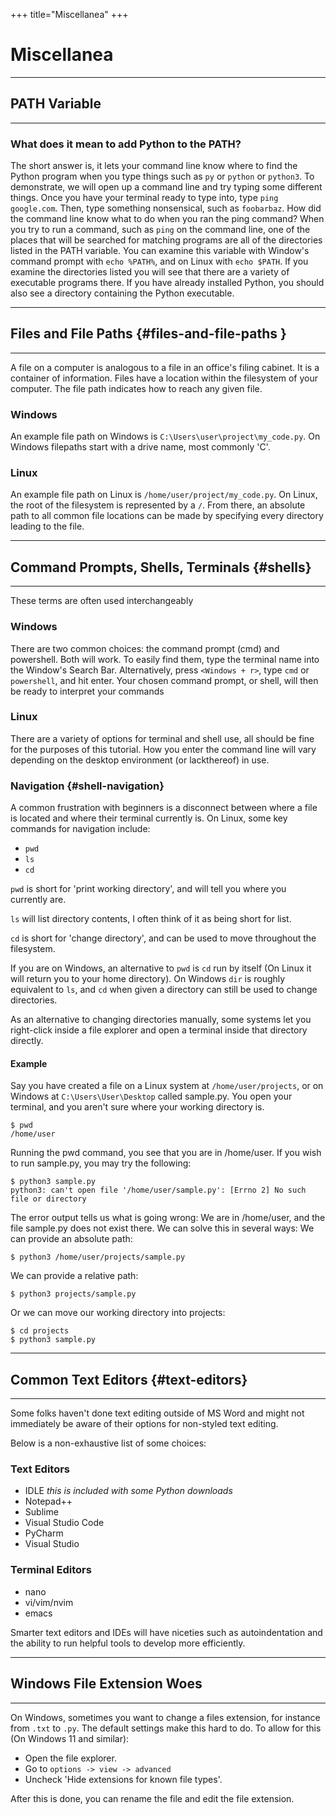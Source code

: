 +++
title="Miscellanea"
+++

# Miscellanea

---
## PATH Variable
---

### What does it mean to add Python to the PATH?

The short answer is, it lets your command line know where to find the Python program when you type things such as `py` or `python` or `python3`.
To demonstrate, we will open up a command line and try typing some different things.
Once you have your terminal ready to type into, type `ping google.com`. 
Then, type something nonsensical, such as `foobarbaz`. 
How did the command line know what to do when you ran the ping command? 
When you try to run a command, such as `ping` on the command line, one of the places that will be searched for matching programs are all of the directories listed in the PATH variable. 
You can examine this variable with Window's command prompt with `echo %PATH%`, and on Linux with `echo $PATH`. 
If you examine the directories listed you will see that there are a variety of executable programs there.
If you have already installed Python, you should also see a directory containing the Python executable.

---
## Files and File Paths {#files-and-file-paths }
---

A file on a computer is analogous to a file in an office's filing cabinet.
It is a container of information.
Files have a location within the filesystem of your computer.
The file path indicates how to reach any given file.

### Windows

An example file path on Windows is `C:\Users\user\project\my_code.py`.
On Windows filepaths start with a drive name, most commonly 'C'.

### Linux

An example file path on Linux is `/home/user/project/my_code.py`.
On Linux, the root of the filesystem is represented by a `/`.
From there, an absolute path to all common file locations can be made by specifying every directory leading to the file.

---
## Command Prompts, Shells, Terminals {#shells}
---

These terms are often used interchangeably

### Windows

There are two common choices: the command prompt (cmd) and powershell.
Both will work. 
To easily find them, type the terminal name into the Window's Search Bar. 
Alternatively, press `<Windows + r>`, type `cmd` or `powershell`, and hit enter. 
Your chosen command prompt, or shell, will then be ready to interpret your commands

### Linux

There are a variety of options for terminal and shell use, all should be fine for the purposes of this tutorial.
How you enter the command line will vary depending on the desktop environment (or lackthereof) in use.

### Navigation {#shell-navigation}

A common frustration with beginners is a disconnect between where a file is located and where their terminal currently is.
On Linux, some key commands for navigation include:

- `pwd`
- `ls`
- `cd`

`pwd` is short for 'print working directory', and will tell you where you currently are.

`ls` will list directory contents, I often think of it as being short for list.

`cd` is short for 'change directory', and can be used to move throughout the filesystem.

If you are on Windows, an alternative to `pwd` is `cd` run by itself (On Linux it will return you to your home directory).
On Windows `dir` is roughly equivalent to `ls`, and `cd` when given a directory can still be used to change directories.

As an alternative to changing directories manually, some systems let you right-click inside a file explorer and open a terminal inside that directory directly.

#### Example

Say you have created a file on a Linux system at `/home/user/projects`, or on Windows at `C:\Users\User\Desktop` called sample.py.
You open your terminal, and you aren't sure where your working directory is.

```
$ pwd
/home/user
```

Running the pwd command, you see that you are in /home/user.
If you wish to run sample.py, you may try the following:

```
$ python3 sample.py
python3: can't open file '/home/user/sample.py': [Errno 2] No such file or directory
```

The error output tells us what is going wrong: We are in /home/user, and the file sample.py does not exist there.
We can solve this in several ways:
We can provide an absolute path:

```
$ python3 /home/user/projects/sample.py
```

We can provide a relative path:

```
$ python3 projects/sample.py
```

Or we can move our working directory into projects:

```
$ cd projects
$ python3 sample.py
```

---
## Common Text Editors {#text-editors}
---

Some folks haven't done text editing outside of MS Word and might not immediately be aware of their options for non-styled text editing.

Below is a non-exhaustive list of some choices:

### Text Editors

- IDLE *this is included with some Python downloads*
- Notepad++
- Sublime
- Visual Studio Code
- PyCharm
- Visual Studio

### Terminal Editors

- nano
- vi/vim/nvim
- emacs

Smarter text editors and IDEs will have niceties such as autoindentation and the ability to run helpful tools to develop more efficiently.

---
## Windows File Extension Woes
---

On Windows, sometimes you want to change a files extension, for instance from `.txt` to `.py`.
The default settings make this hard to do.
To allow for this (On Windows 11 and similar):

- Open the file explorer.
- Go to `options -> view -> advanced`
- Uncheck 'Hide extensions for known file types'.

After this is done, you can rename the file and edit the file extension.
